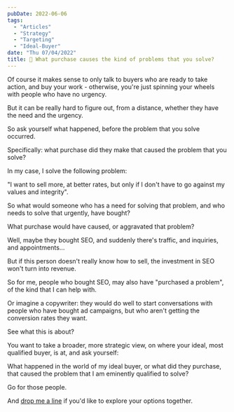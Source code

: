 ```yaml
---
pubDate: 2022-06-06
tags:
  - "Articles"
  - "Strategy"
  - "Targeting"
  - "Ideal-Buyer"
date: "Thu 07/04/2022"
title: 📄 What purchase causes the kind of problems that you solve?
---
```


Of course it makes sense to only talk to buyers who are ready to take action, and buy your work - otherwise, you're just spinning your wheels with people who have no urgency.

But it can be really hard to figure out, from a distance, whether they have the need and the urgency.

So ask yourself what happened, before the problem that you solve occurred.

Specifically: what purchase did they make that caused the problem that you solve?

In my case, I solve the following problem:

"I want to sell more, at better rates, but only if I don't have to go against my values and integrity".

So what would someone who has a need for solving that problem, and who needs to solve that urgently, have bought?

What purchase would have caused, or aggravated that problem?

Well, maybe they bought SEO, and suddenly there's traffic, and inquiries, and appointments...

But if this person doesn't really know how to sell, the investment in SEO won't turn into revenue.

So for me, people who bought SEO, may also have "purchased a problem", of the kind that I can help with.

Or imagine a copywriter: they would do well to start conversations with people who have bought ad campaigns, but who aren't getting the conversion rates they want.

See what this is about?

You want to take a broader, more strategic view, on where your ideal, most qualified buyer, is at, and ask yourself:

What happened in the world of my ideal buyer, or what did they purchase, that caused the problem that I am eminently qualified to solve?

Go for those people.

And [drop me a line](mailto:help@martinstellar.c**om) if you'd like to explore your options together.